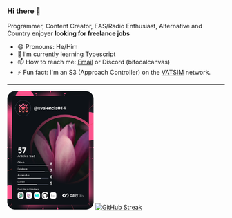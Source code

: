 ### Hi there 👋

Programmer, Content Creator, EAS/Radio Enthusiast, Alternative and Country enjoyer **looking for freelance jobs**

- 😄 Pronouns: He/Him
- 🌱 I’m currently learning Typescript
- 📫 How to reach me: [Email](mailto:sv.samuel.valencia014@gmail.com) or Discord (bifocalcanvas)
- ⚡ Fun fact: I'm an S3 (Approach Controller) on the [VATSIM](https://vatsim.net) network. 
<hr>

<a href="https://app.daily.dev/DailyDevTips"><img src="https://github.com/svalencia014/svalencia014/blob/main/devcard.svg" width="200" alt="Samuel Valencia's Dev Card"/></a>   [![GitHub Streak](https://github-readme-streak-stats.herokuapp.com?user=svalencia014&theme=dracula)](https://git.io/streak-stats)
